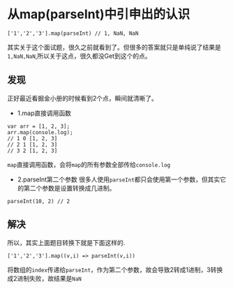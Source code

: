 # 从map(parseInt)中引申出的认识
```
['1','2','3'].map(parseInt) // 1, NaN, NaN
```
其实关于这个面试题，很久之前就看到了。但很多的答案就只是单纯说了结果是`1,NaN,NaN`,所以关于这点，很久都没Get到这个的点。

## 发现
正好最近看掘金小册的时候看到2个点，瞬间就清晰了。
- 1.map直接调用函数
```
var arr = [1, 2, 3];
arr.map(console.log);
// 1 0 [1, 2, 3]
// 2 1 [1, 2, 3]
// 3 2 [1, 2, 3]
```
`map`直接调用函数，会将`map`的所有参数全部传给`console.log`

- 2.parseInt第二个参数
很多人使用`parseInt`都只会使用第一个参数，但其实它的第二个参数是设置转换成几进制。
```
parseInt(10, 2) // 2
```

## 解决
所以，其实上面题目转换下就是下面这样的.
```
['1','2','3'].map((v,i) => parseInt(v,i)) 
```
将数组的`index`传递给`parseInt`，作为第二个参数，故会导致2转成1进制，3转换成2进制失败，故结果是`NaN`

<Valine />
